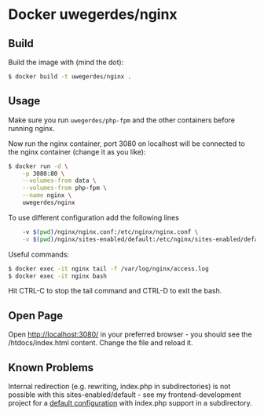 # Docker uwegerdes/nginx

## Build

Build the image with (mind the dot):

```bash
$ docker build -t uwegerdes/nginx .
```

## Usage

Make sure you run `uwegerdes/php-fpm` and the other containers before running nginx.

Now run the nginx container, port 3080 on localhost will be connected to the nginx container (change it as you like):

```bash
$ docker run -d \
	-p 3080:80 \
	--volumes-from data \
	--volumes-from php-fpm \
	--name nginx \
	uwegerdes/nginx
```

To use different configuration add the following lines

```bash
	-v $(pwd)/nginx/nginx.conf:/etc/nginx/nginx.conf \
	-v $(pwd)/nginx/sites-enabled/default:/etc/nginx/sites-enabled/default \
```

Useful commands:

```bash
$ docker exec -it nginx tail -f /var/log/nginx/access.log
$ docker exec -it nginx bash
```

Hit CTRL-C to stop the tail command and CTRL-D to exit the bash.

## Open Page

Open [http://localhost:3080/](http://localhost:3080/) in your preferred browser - you should see the /htdocs/index.html content. Change the file and reload it.

## Known Problems

Internal redirection (e.g. rewriting, index.php in subdirectories) is not possible with this sites-enabled/default - see my frontend-development project for a [default configuration](https://github.com/UweGerdes/frontend-development/tree/master/src/nginx/sites-available/default) with index.php support in a subdirectory.
